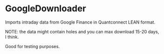 # GoogleDownloader

Imports intraday data from Google Finance in Quantconnect LEAN format.

NOTE: the data might contain holes and you can max download 15-20 days, I think.

Good for testing purposes.

#
